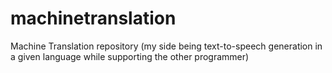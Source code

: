# machinetranslation
Machine Translation repository (my side being text-to-speech generation in a given language while supporting the other programmer)
